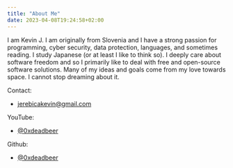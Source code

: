 ```yaml
---
title: "About Me"
date: 2023-04-08T19:24:58+02:00
---
```


I am Kevin J. I am originally from Slovenia and I have a strong passion for
programming, cyber security, data protection, languages, and sometimes reading.
I study Japanese (or at least I like to think so). I deeply care about software
freedom and so I primarily like to deal with free and open-source software
solutions. Many of my ideas and goals come from my love towards space. I cannot
stop dreaming about it.

Contact: 
 - jerebicakevin@gmail.com

YouTube: 
 - [@0xdeadbeer](https://youtube.com/@0xdeadbeer)

Github: 
 - [@0xdeadbeer](https://github.com/0xdeadbeer)
